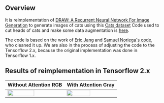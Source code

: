 ## Overview
It is reimplementation of [DRAW: A Recurrent Neural Network For Image Generation](https://arxiv.org/abs/1502.04623 "DRAW: A Recurrent Neural Network For Image Generation") to generate images of cats using this [Cats dataset](https://www.kaggle.com/crawford/cat-dataset "Cats dataset")
Code used to cut heads of cats and make some data augmentation is [here](https://github.com/aleju/cat-generator/tree/master/dataset "here").

The code is based on the work of [Eric Jang](https://blog.evjang.com/2016/06/understanding-and-implementing.html "Eric Jang") and [Samuel Noriega`s code](https://medium.com/3blades-blog/draw-a-recurrent-neural-network-for-image-generation-725b39ef824f "Samuel Noriega'c code"), who cleaned it up.
We are also in the process of adjusting the code to the Tensorflow 2.x, because the original implementation was done in Tensorflow 1.x.

## Results of reimplementation in Tensorflow 2.x
| Without Attention RGB  | With Attention Gray |
| ------------- | ------------- |
| <img src="https://imgur.com/6TOkMFC.gif" width="70%"> | <img src="https://imgur.com/nVKaYhw.gif" width="70%"> |
